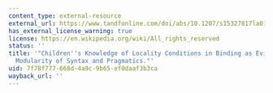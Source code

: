 ```yaml
---
content_type: external-resource
external_url: https://www.tandfonline.com/doi/abs/10.1207/s15327817la0103_2
has_external_license_warning: true
license: https://en.wikipedia.org/wiki/All_rights_reserved
status: ''
title: '"Children''s Knowledge of Locality Conditions in Binding as Evidence for the
  Modularity of Syntax and Pragmatics."'
uid: 7f78f777-668d-4a9c-9b65-ef0daaf3b3ca
wayback_url: ''
---
```

